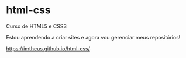 # html-css
 Curso de HTML5 e CSS3

 Estou aprendendo a criar sites e agora vou gerenciar meus repositórios!

https://imtheus.github.io/html-css/
